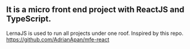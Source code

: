 ## It is a micro front end project with ReactJS and TypeScript.

LernaJS is used to run all projects under one roof.
Inspired by this repo. https://github.com/AdrianApan/mfe-react